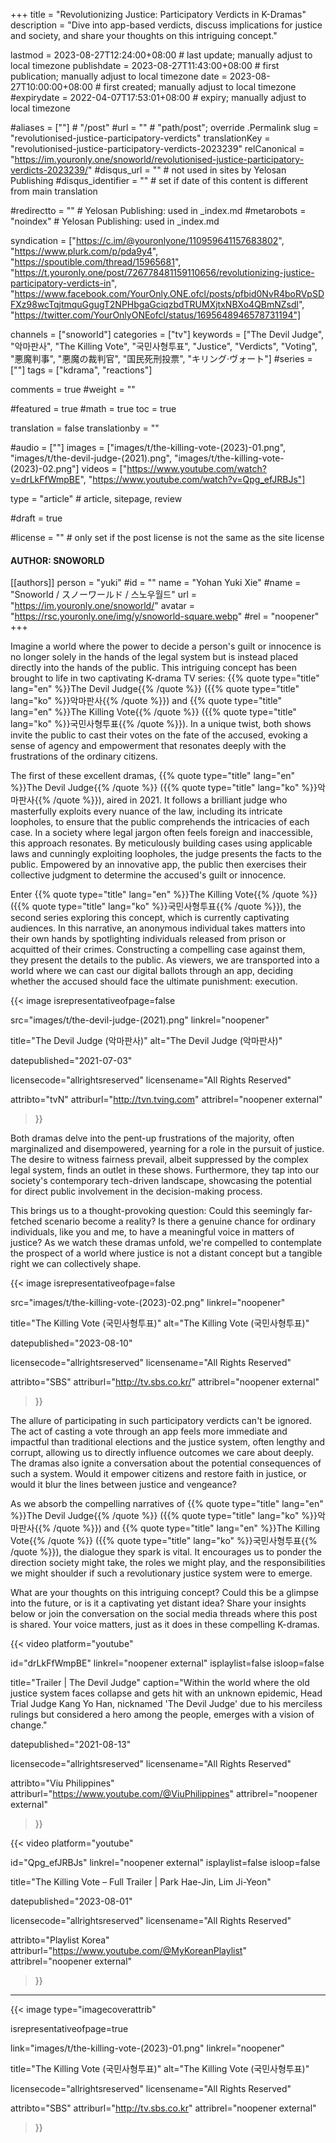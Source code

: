 +++
title = "Revolutionizing Justice: Participatory Verdicts in K-Dramas"
description = "Dive into app-based verdicts, discuss implications for justice and society, and share your thoughts on this intriguing concept."

lastmod = 2023-08-27T12:24:00+08:00                 # last update; manually adjust to local timezone
publishdate = 2023-08-27T11:43:00+08:00             # first publication; manually adjust to local timezone
date = 2023-08-27T10:00:00+08:00                    # first created; manually adjust to local timezone
#expirydate = 2022-04-07T17:53:01+08:00              # expiry; manually adjust to local timezone

#aliases = [""]                                        # "/post"
#url = ""                                              # "path/post"; override .Permalink
slug = "revolutionised-justice-participatory-verdicts"
translationKey = "revolutionised-justice-participatory-verdicts-2023239"
relCanonical = "https://im.youronly.one/snoworld/revolutionised-justice-participatory-verdicts-2023239/"
#disqus_url = ""                                       # not used in sites by Yelosan Publishing
#disqus_identifier = ""                                # set if date of this content is different from main translation

#redirectto = ""                                       # Yelosan Publishing: used in _index.md
#metarobots = "noindex"                                # Yelosan Publishing: used in _index.md

syndication = ["https://c.im/@youronlyone/110959641157683802", "https://www.plurk.com/p/pda9y4", "https://spoutible.com/thread/15965681", "https://t.youronly.one/post/726778481159110656/revolutionizing-justice-participatory-verdicts-in", "https://www.facebook.com/YourOnly.ONE.ofcl/posts/pfbid0NvR4boRVpSDFXz98wcTqjtmquGgugT2NPHbgaGciqzbdTRUMXjtxNBXo4QBmNZsdl", "https://twitter.com/YourOnlyONEofcl/status/1695648946578731194"]

channels = ["snoworld"]
categories = ["tv"]
keywords = ["The Devil Judge", "악마판사", "The Killing Vote", "국민사형투표", "Justice", "Verdicts", "Voting", "悪魔判事", "悪魔の裁判官", "国民死刑投票", "キリング·ヴォート"]
#series = [""]
tags = ["kdrama", "reactions"]

comments = true
#weight = ""

#featured = true
#math = true
toc = true

translation = false
translationby = ""

#audio = [""]
images = ["images/t/the-killing-vote-(2023)-01.png", "images/t/the-devil-judge-(2021).png", "images/t/the-killing-vote-(2023)-02.png"]
videos = ["https://www.youtube.com/watch?v=drLkFfWmpBE", "https://www.youtube.com/watch?v=Qpg_efJRBJs"]

type = "article"                                             # article, sitepage, review

#draft = true

#license = ""                                          # only set if the post license is not the same as the site license

#### AUTHOR: SNOWORLD ####
[[authors]]
  person = "yuki"
  #id = ""
  name = "Yohan Yuki Xie"
  #name = "Snoworld / スノーワールド / 스노우월드"
  url = "https://im.youronly.one/snoworld/"
  avatar = "https://rsc.youronly.one/img/y/snoworld-square.webp"
  #rel = "noopener"
+++

Imagine a world where the power to decide a person's guilt or innocence is no longer solely in the hands of the legal system but is instead placed directly into the hands of the public. This intriguing concept has been brought to life in two captivating K-drama TV series: {{% quote type="title" lang="en" %}}The Devil Judge{{% /quote %}} ({{% quote type="title" lang="ko" %}}악마판사{{% /quote %}}) and {{% quote type="title" lang="en" %}}The Killing Vote{{% /quote %}} ({{% quote type="title" lang="ko" %}}국민사형투표{{% /quote %}}). In a unique twist, both shows invite the public to cast their votes on the fate of the accused, evoking a sense of agency and empowerment that resonates deeply with the frustrations of the ordinary citizens.

<!--more-->

The first of these excellent dramas, {{% quote type="title" lang="en" %}}The Devil Judge{{% /quote %}} ({{% quote type="title" lang="ko" %}}악마판사{{% /quote %}}), aired in 2021. It follows a brilliant judge who masterfully exploits every nuance of the law, including its intricate loopholes, to ensure that the public comprehends the intricacies of each case. In a society where legal jargon often feels foreign and inaccessible, this approach resonates. By meticulously building cases using applicable laws and cunningly exploiting loopholes, the judge presents the facts to the public. Empowered by an innovative app, the public then exercises their collective judgment to determine the accused's guilt or innocence.

Enter {{% quote type="title" lang="en" %}}The Killing Vote{{% /quote %}} ({{% quote type="title" lang="ko" %}}국민사형투표{{% /quote %}}), the second series exploring this concept, which is currently captivating audiences. In this narrative, an anonymous individual takes matters into their own hands by spotlighting individuals released from prison or acquitted of their crimes. Constructing a compelling case against them, they present the details to the public. As viewers, we are transported into a world where we can cast our digital ballots through an app, deciding whether the accused should face the ultimate punishment: execution.

{{< image
  isrepresentativeofpage=false

  src="images/t/the-devil-judge-(2021).png"
  linkrel="noopener"

  title="The Devil Judge (악마판사)"
  alt="The Devil Judge (악마판사)"

  datepublished="2021-07-03"

  licensecode="allrightsreserved"
  licensename="All Rights Reserved"

  attribto="tvN"
  attriburl="http://tvn.tving.com"
  attribrel="noopener external"
>}}

Both dramas delve into the pent-up frustrations of the majority, often marginalized and disempowered, yearning for a role in the pursuit of justice. The desire to witness fairness prevail, albeit suppressed by the complex legal system, finds an outlet in these shows. Furthermore, they tap into our society's contemporary tech-driven landscape, showcasing the potential for direct public involvement in the decision-making process.

This brings us to a thought-provoking question: Could this seemingly far-fetched scenario become a reality? Is there a genuine chance for ordinary individuals, like you and me, to have a meaningful voice in matters of justice? As we watch these dramas unfold, we're compelled to contemplate the prospect of a world where justice is not a distant concept but a tangible right we can collectively shape.

{{< image
  isrepresentativeofpage=false

  src="images/t/the-killing-vote-(2023)-02.png"
  linkrel="noopener"

  title="The Killing Vote (국민사형투표)"
  alt="The Killing Vote (국민사형투표)"

  datepublished="2023-08-10"

  licensecode="allrightsreserved"
  licensename="All Rights Reserved"

  attribto="SBS"
  attriburl="http://tv.sbs.co.kr/"
  attribrel="noopener external"
>}}

The allure of participating in such participatory verdicts can't be ignored. The act of casting a vote through an app feels more immediate and impactful than traditional elections and the justice system, often lengthy and corrupt, allowing us to directly influence outcomes we care about deeply. The dramas also ignite a conversation about the potential consequences of such a system. Would it empower citizens and restore faith in justice, or would it blur the lines between justice and vengeance?

As we absorb the compelling narratives of {{% quote type="title" lang="en" %}}The Devil Judge{{% /quote %}} ({{% quote type="title" lang="ko" %}}악마판사{{% /quote %}}) and {{% quote type="title" lang="en" %}}The Killing Vote{{% /quote %}} ({{% quote type="title" lang="ko" %}}국민사형투표{{% /quote %}}), the dialogue they spark is vital. It encourages us to ponder the direction society might take, the roles we might play, and the responsibilities we might shoulder if such a revolutionary justice system were to emerge.

What are your thoughts on this intriguing concept? Could this be a glimpse into the future, or is it a captivating yet distant idea? Share your insights below or join the conversation on the social media threads where this post is shared. Your voice matters, just as it does in these compelling K-dramas.

{{< video
  platform="youtube"

  id="drLkFfWmpBE"
  linkrel="noopener external"
  isplaylist=false
  isloop=false

  title="Trailer | The Devil Judge"
  caption="Within the world where the old justice system faces collapse and gets hit with an unknown epidemic, Head Trial Judge Kang Yo Han, nicknamed 'The Devil Judge' due to his merciless rulings but considered a hero among the people, emerges with a vision of change."

  datepublished="2021-08-13"

  licensecode="allrightsreserved"
  licensename="All Rights Reserved"

  attribto="Viu Philippines"
  attriburl="https://www.youtube.com/@ViuPhilippines"
  attribrel="noopener external"
>}}

{{< video
  platform="youtube"

  id="Qpg_efJRBJs"
  linkrel="noopener external"
  isplaylist=false
  isloop=false

  title="The Killing Vote – Full Trailer | Park Hae-Jin, Lim Ji-Yeon"

  datepublished="2023-08-01"

  licensecode="allrightsreserved"
  licensename="All Rights Reserved"

  attribto="Playlist Korea"
  attriburl="https://www.youtube.com/@MyKoreanPlaylist"
  attribrel="noopener external"
>}}

---

{{< image
  type="imagecoverattrib"

  isrepresentativeofpage=true

  link="images/t/the-killing-vote-(2023)-01.png"
  linkrel="noopener"

  title="The Killing Vote (국민사형투표)"
  alt="The Killing Vote (국민사형투표)"

  licensecode="allrightsreserved"
  licensename="All Rights Reserved"

  attribto="SBS"
  attriburl="http://tv.sbs.co.kr"
  attribrel="noopener external"
>}}
